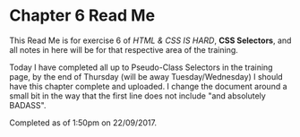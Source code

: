 # Chapter 6 Read Me

This Read Me is for exercise 6 of *HTML & CSS IS HARD*, **CSS Selectors**, and all notes in here will be for that respective area of the training.

Today I have completed all up to Pseudo-Class Selectors in the training page, by the end of Thursday (will be away Tuesday/Wednesday) I should have this chapter complete and uploaded. I change the document around a small bit in the way that the first line does not include "and absolutely BADASS".

Completed as of 1:50pm on 22/09/2017.